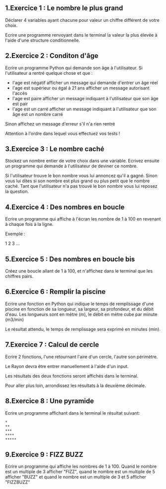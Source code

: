 ## 1\.Exercice 1 : Le nombre le plus grand

Déclarer 4 variables ayant chacune pour valeur un chiffre différent de votre choix.

Ecrire une programme renvoyant dans le terminal la valeur la plus élevée à l'aide d'une structure conditionnelle.


## 2\.Exercice 2 : Conditon d'âge

Ecrire un programme Python qui demande son âge à l'utilisateur. Si l'utilisateur a rentré quelque chose et que :

- l'age est négatif afficher un message qui demande d'entrer un âge réel
- l'age est supérieur ou égal à 21 ans afficher un message autorisant l'accès
- l'age est paire afficher un message indiquant à l'utilisateur que son âge est pair
- l'age est un carré afficher un message indiquant à l'utilisateur que son âge est un nombre carré

Sinon affichez un message d'erreur s'il n'a rien rentré

Attention à l'ordre dans lequel vous effectuez vos tests !


## 3\.Exercice 3 : Le nombre caché

Stockez un nombre entier de votre choix dans une variable. Ecrivez ensuite un programme qui demande à l'utilisateur de deviner ce nombre.

Si l'utilisateur trouve le bon nombre vous lui annoncez qu'il a gagné. Sinon vous lui dites si son nombre est plus grand ou plus petit que le nombre caché. Tant que l'utilisateur n'a pas trouvé le bon nombre vous lui reposez la question.


## 4\.Exercice 4 : Des nombres en boucle

Ecrire un programme qui affiche à l'écran les nombre de 1 à 100 en revenant à chaque fois à la ligne.

Exemple :

1
2
3
...


## 5\.Exercice 5 : Des nombres en boucle bis

Créez une boucle allant de 1 à 100, et n'affichez dans le terminal que les chiffres pairs.


## 6\.Exercice 6 : Remplir la piscine

Ecrire une fonction en Python qui indique le temps de remplissage d'une piscine en fonction de sa longueur, sa largeur, sa profondeur, et du débit d'eau. Les longueurs sont en mètre (m), le débit en mètre cube par minute (m3/min)

Le résultat attendu, le temps de remplissage sera exprimé en minutes (min).


## 7\.Exercice 7 : Calcul de cercle

Ecrire 2 fonctions, l'une retournant l'aire d'un cercle, l'autre son périmètre.

Le Rayon devra être entrer manuellement à l'aide d'un input.

Les résultats des deux fonctions seront affichés dans le terminal.

Pour aller plus loin, arrondissez les résultats à la deuxième décimale.


## 8\.Exercice 8 : Une pyramide

Ecrire un programme affichant dans le terminal le résultat suivant:

```
*
**
***
****
*****
```


## 9\.Exercice 9 : FIZZ BUZZ

Ecrire un programme qui affiche les nombres de 1 à 100. Quand le nombre est un multiple de 3 afficher "FIZZ", quand le nombre est un multiple de 5 afficher "BUZZ" et quand le nombre est un multiple de 3 et 5 afficher "FIZZBUZZ"
